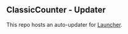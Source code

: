 ## ClassicCounter - Updater
This repo hosts an auto-updater for [Launcher](https://github.com/ClassicCounter/Launcher).
